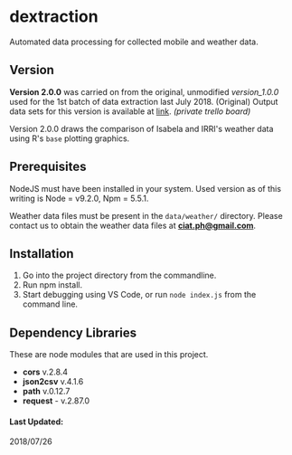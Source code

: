 # dextraction
Automated data processing for collected mobile and weather data.

## Version

**Version 2.0.0** was carried on from the original, unmodified *version_1.0.0* used for the 1st batch of data extraction last July 2018. (Original) Output data sets for this version is available at [link](https://trello.com/c/9jHUFKpV). _(private trello board)_

Version 2.0.0 draws the comparison of Isabela and IRRI's weather data using R's `base` plotting graphics.

## Prerequisites
NodeJS must have been installed in your system. Used version as of this writing is Node = v9.2.0, Npm = 5.5.1.

Weather data files must be present in the `data/weather/` directory. Please contact us to obtain the weather data files at **ciat.ph@gmail.com**.

## Installation
1. Go into the project directory from the commandline.
2. Run npm install.
3. Start debugging using VS Code, or run `node index.js` from the command line.

## Dependency Libraries
These are node modules that are used in this project.

- **cors** v.2.8.4
- **json2csv** v.4.1.6
- **path** v.0.12.7
- **request** - v.2.87.0

#### Last Updated: 
2018/07/26